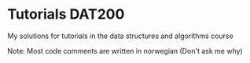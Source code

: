 # Tutorials DAT200
My solutions for tutorials in the data structures and algorithms course

Note: Most code comments are written in norwegian (Don't ask me why)

